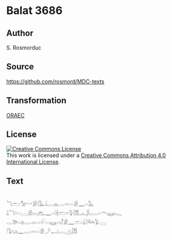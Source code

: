 # Balat 3686

## Author

S. Rosmorduc

## Source

https://github.com/rosmord/MDC-texts

## Transformation

[ORAEC](https://oraec.github.io/)

## License

<a rel="license" href="http://creativecommons.org/licenses/by/4.0/"><img alt="Creative Commons License" style="border-width:0" src="https://i.creativecommons.org/l/by/4.0/88x31.png" /></a><br />This work is licensed under a <a rel="license" href="http://creativecommons.org/licenses/by/4.0/">Creative Commons Attribution 4.0 International License</a>.

## Text

<br>
𓆓𓂧𓅡𓎡𓀀𓇋𓅓𓏙𓂋𓐍𓂋𓏛𓏏𓀀𓈖𓏏𓅓<br>
𓍑𓆓𓏌𓏏𓈀𓀀𓏥𓃹𓈖𓏏𓇋𓇩𓂧𓏌𓅱𓀨𓂜𓋴𓊪𓂋𓏏𓄭𓈐𓆑<br>
𓂋𓌗𓏏𓊖𓂋𓁹𓏏𓍯𓏏𓈐𓏏𓏤𓋾𓀀𓈖𓂧𓏇𓇋𓃛𓅱𓈀<br>
𓎗𓅱𓂓𓏤𓈖𓂋𓏛𓏏𓀀𓌳𓂝𓐙𓂻𓀨<br>
